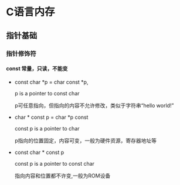 # C语言内存

## 指针基础

### 指针修饰符
#### const    常量，只读，不能变

- const char *p = char const *p,

    p is a pointer to const char

    p可任意指向，但指向的内容不允许修改，类似于字符串“hello world!”

- char * const p = char *p const

    const p is a pointer to char

    p指向的位置固定，内容可变，一般为硬件资源，寄存器地址等

- const char * const p

    const p is a pointer to const char

    指向内容和位置都不许变,一般为ROM设备